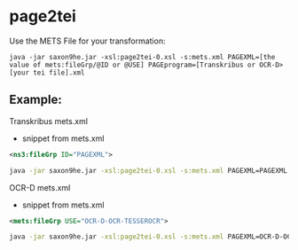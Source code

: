 # page2tei

Use the METS File for your transformation:

```
java -jar saxon9he.jar -xsl:page2tei-0.xsl -s:mets.xml PAGEXML=[the value of mets:fileGrp/@ID or @USE] PAGEprogram=[Transkribus or OCR-D> [your tei file].xml
```
## Example:

Transkribus mets.xml
* snippet from mets.xml

```xml
<ns3:fileGrp ID="PAGEXML">
```

```sh
java -jar saxon9he.jar -xsl:page2tei-0.xsl -s:mets.xml PAGEXML=PAGEXML PAGEprogram=Transkribus> [your tei file].xml
```

OCR-D mets.xml
* snippet from mets.xml
```xml
<mets:fileGrp USE="OCR-D-OCR-TESSEROCR">
```

```sh
java -jar saxon9he.jar -xsl:page2tei-0.xsl -s:mets.xml PAGEXML=OCR-D-OCR-TESSEROCR PAGEprogram=OCR-D> [your tei file].xml
```

